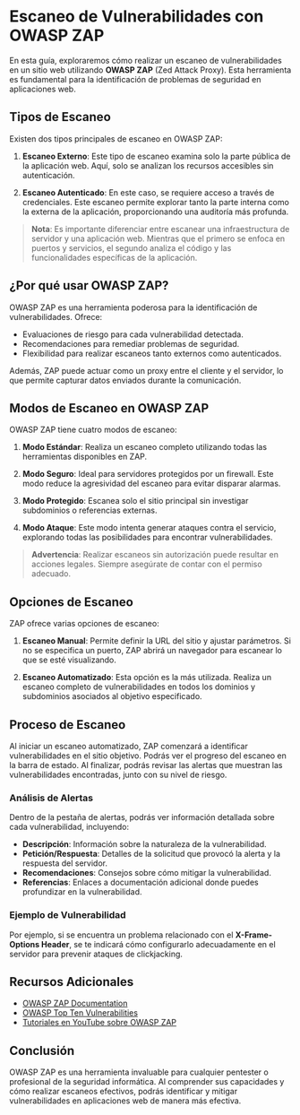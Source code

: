 # Escaneo de Vulnerabilidades con OWASP ZAP

En esta guía, exploraremos cómo realizar un escaneo de vulnerabilidades en un sitio web utilizando **OWASP ZAP** (Zed Attack Proxy). Esta herramienta es fundamental para la identificación de problemas de seguridad en aplicaciones web.

## Tipos de Escaneo

Existen dos tipos principales de escaneo en OWASP ZAP:

1. **Escaneo Externo**: Este tipo de escaneo examina solo la parte pública de la aplicación web. Aquí, solo se analizan los recursos accesibles sin autenticación.
   
2. **Escaneo Autenticado**: En este caso, se requiere acceso a través de credenciales. Este escaneo permite explorar tanto la parte interna como la externa de la aplicación, proporcionando una auditoría más profunda.

> **Nota**: Es importante diferenciar entre escanear una infraestructura de servidor y una aplicación web. Mientras que el primero se enfoca en puertos y servicios, el segundo analiza el código y las funcionalidades específicas de la aplicación.

## ¿Por qué usar OWASP ZAP?

OWASP ZAP es una herramienta poderosa para la identificación de vulnerabilidades. Ofrece:

- Evaluaciones de riesgo para cada vulnerabilidad detectada.
- Recomendaciones para remediar problemas de seguridad.
- Flexibilidad para realizar escaneos tanto externos como autenticados.

Además, ZAP puede actuar como un proxy entre el cliente y el servidor, lo que permite capturar datos enviados durante la comunicación.

## Modos de Escaneo en OWASP ZAP

OWASP ZAP tiene cuatro modos de escaneo:

1. **Modo Estándar**: Realiza un escaneo completo utilizando todas las herramientas disponibles en ZAP.

2. **Modo Seguro**: Ideal para servidores protegidos por un firewall. Este modo reduce la agresividad del escaneo para evitar disparar alarmas.

3. **Modo Protegido**: Escanea solo el sitio principal sin investigar subdominios o referencias externas.

4. **Modo Ataque**: Este modo intenta generar ataques contra el servicio, explorando todas las posibilidades para encontrar vulnerabilidades.

> **Advertencia**: Realizar escaneos sin autorización puede resultar en acciones legales. Siempre asegúrate de contar con el permiso adecuado.

## Opciones de Escaneo

ZAP ofrece varias opciones de escaneo:

1. **Escaneo Manual**: Permite definir la URL del sitio y ajustar parámetros. Si no se especifica un puerto, ZAP abrirá un navegador para escanear lo que se esté visualizando.

2. **Escaneo Automatizado**: Esta opción es la más utilizada. Realiza un escaneo completo de vulnerabilidades en todos los dominios y subdominios asociados al objetivo especificado.

## Proceso de Escaneo

Al iniciar un escaneo automatizado, ZAP comenzará a identificar vulnerabilidades en el sitio objetivo. Podrás ver el progreso del escaneo en la barra de estado. Al finalizar, podrás revisar las alertas que muestran las vulnerabilidades encontradas, junto con su nivel de riesgo.

### Análisis de Alertas

Dentro de la pestaña de alertas, podrás ver información detallada sobre cada vulnerabilidad, incluyendo:

- **Descripción**: Información sobre la naturaleza de la vulnerabilidad.
- **Petición/Respuesta**: Detalles de la solicitud que provocó la alerta y la respuesta del servidor.
- **Recomendaciones**: Consejos sobre cómo mitigar la vulnerabilidad.
- **Referencias**: Enlaces a documentación adicional donde puedes profundizar en la vulnerabilidad.

### Ejemplo de Vulnerabilidad

Por ejemplo, si se encuentra un problema relacionado con el **X-Frame-Options Header**, se te indicará cómo configurarlo adecuadamente en el servidor para prevenir ataques de clickjacking.

## Recursos Adicionales

- [OWASP ZAP Documentation](https://www.zaproxy.org/docs/)
- [OWASP Top Ten Vulnerabilities](https://owasp.org/www-project-top-ten/)
- [Tutoriales en YouTube sobre OWASP ZAP](https://www.youtube.com/results?search_query=OWASP+ZAP+tutorial)

## Conclusión

OWASP ZAP es una herramienta invaluable para cualquier pentester o profesional de la seguridad informática. Al comprender sus capacidades y cómo realizar escaneos efectivos, podrás identificar y mitigar vulnerabilidades en aplicaciones web de manera más efectiva.
